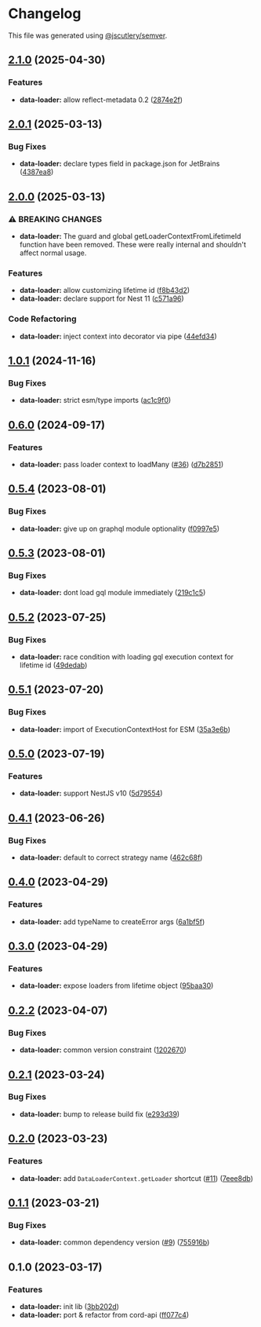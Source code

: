 # Changelog

This file was generated using [@jscutlery/semver](https://github.com/jscutlery/semver).

## [2.1.0](https://github.com/SeedCompany/libs/compare/data-loader-2.0.1...data-loader-2.1.0) (2025-04-30)


### Features

* **data-loader:** allow reflect-metadata 0.2 ([2874e2f](https://github.com/SeedCompany/libs/commit/2874e2f17f4da821cea5c657ca8feae595b539aa))

## [2.0.1](https://github.com/SeedCompany/libs/compare/data-loader-2.0.0...data-loader-2.0.1) (2025-03-13)


### Bug Fixes

* **data-loader:** declare types field in package.json for JetBrains ([4387ea8](https://github.com/SeedCompany/libs/commit/4387ea88cb21611b2a16ffcfbe933cb27985efcc))

## [2.0.0](https://github.com/SeedCompany/libs/compare/data-loader-1.0.1...data-loader-2.0.0) (2025-03-13)


### ⚠ BREAKING CHANGES

* **data-loader:** The guard and global getLoaderContextFromLifetimeId function have been removed.
These were really internal and shouldn't affect normal usage.

### Features

* **data-loader:** allow customizing lifetime id ([f8b43d2](https://github.com/SeedCompany/libs/commit/f8b43d2aa58105b68775916e64ac7c498376aabb))
* **data-loader:** declare support for Nest 11 ([c571a96](https://github.com/SeedCompany/libs/commit/c571a96d3ca6cd04d497c54a662a2f0286cf5d8c))


### Code Refactoring

* **data-loader:** inject context into decorator via pipe ([44efd34](https://github.com/SeedCompany/libs/commit/44efd343e2a445161540a267494d2b8a223d0d67))

## [1.0.1](https://github.com/SeedCompany/libs/compare/data-loader-1.0.0...data-loader-1.0.1) (2024-11-16)


### Bug Fixes

* **data-loader:** strict esm/type imports ([ac1c9f0](https://github.com/SeedCompany/libs/commit/ac1c9f0a0ee219c7706fb98e6b38412216910127))

## [0.6.0](https://github.com/SeedCompany/libs/compare/data-loader-0.5.4...data-loader-0.6.0) (2024-09-17)


### Features

* **data-loader:** pass loader context to loadMany ([#36](https://github.com/SeedCompany/libs/issues/36)) ([d7b2851](https://github.com/SeedCompany/libs/commit/d7b285162b4de5dcd419c9f72f8cba49b1ca6b7b))

## [0.5.4](https://github.com/SeedCompany/libs/compare/data-loader-0.5.3...data-loader-0.5.4) (2023-08-01)


### Bug Fixes

* **data-loader:** give up on graphql module optionality ([f0997e5](https://github.com/SeedCompany/libs/commit/f0997e50ed2d81bc7ff829e7c247e43481f747da))

## [0.5.3](https://github.com/SeedCompany/libs/compare/data-loader-0.5.2...data-loader-0.5.3) (2023-08-01)


### Bug Fixes

* **data-loader:** dont load gql module immediately ([219c1c5](https://github.com/SeedCompany/libs/commit/219c1c5f54a38e7ab73d1e1a5043f3193a1d3175))

## [0.5.2](https://github.com/SeedCompany/libs/compare/data-loader-0.5.1...data-loader-0.5.2) (2023-07-25)


### Bug Fixes

* **data-loader:** race condition with loading gql execution context for lifetime id ([49dedab](https://github.com/SeedCompany/libs/commit/49dedab93f56c7a692fbd750cb88e216f4bdadad))

## [0.5.1](https://github.com/SeedCompany/libs/compare/data-loader-0.5.0...data-loader-0.5.1) (2023-07-20)


### Bug Fixes

* **data-loader:** import of ExecutionContextHost for ESM ([35a3e6b](https://github.com/SeedCompany/libs/commit/35a3e6bbd406bef408e3f8b644097a59cfee32a7))

## [0.5.0](https://github.com/SeedCompany/libs/compare/data-loader-0.4.1...data-loader-0.5.0) (2023-07-19)


### Features

* **data-loader:** support NestJS v10 ([5d79554](https://github.com/SeedCompany/libs/commit/5d795549b27c8cfeccd8f05d7e2d515ede27e5d3))

## [0.4.1](https://github.com/SeedCompany/libs/compare/data-loader-0.4.0...data-loader-0.4.1) (2023-06-26)


### Bug Fixes

* **data-loader:** default to correct strategy name ([462c68f](https://github.com/SeedCompany/libs/commit/462c68ffb1525b4de3bda66d006d02fd176c6484))

## [0.4.0](https://github.com/SeedCompany/libs/compare/data-loader-0.3.0...data-loader-0.4.0) (2023-04-29)


### Features

* **data-loader:** add typeName to createError args ([6a1bf5f](https://github.com/SeedCompany/libs/commit/6a1bf5f5805fc6bb3e31926c93080f935d142328))

## [0.3.0](https://github.com/SeedCompany/libs/compare/data-loader-0.2.2...data-loader-0.3.0) (2023-04-29)


### Features

* **data-loader:** expose loaders from lifetime object ([95baa30](https://github.com/SeedCompany/libs/commit/95baa30e3ccf7a6436335b25c38f67e23e4336a0))

## [0.2.2](https://github.com/SeedCompany/libs/compare/data-loader-0.2.1...data-loader-0.2.2) (2023-04-07)


### Bug Fixes

* **data-loader:** common version constraint ([1202670](https://github.com/SeedCompany/libs/commit/12026709529bc3f8efb86fc801a3e4f20b042200))

## [0.2.1](https://github.com/SeedCompany/libs/compare/data-loader-0.2.0...data-loader-0.2.1) (2023-03-24)


### Bug Fixes

* **data-loader:** bump to release build fix ([e293d39](https://github.com/SeedCompany/libs/commit/e293d39efdafb7eba61ef6eefb8cdc313f9ff159))

## [0.2.0](https://github.com/SeedCompany/libs/compare/data-loader-0.1.1...data-loader-0.2.0) (2023-03-23)


### Features

* **data-loader:** add `DataLoaderContext.getLoader` shortcut ([#11](https://github.com/SeedCompany/libs/issues/11)) ([7eee8db](https://github.com/SeedCompany/libs/commit/7eee8db11a899667a26569702d6575cb38a142f8))

## [0.1.1](https://github.com/SeedCompany/libs/compare/data-loader-0.1.0...data-loader-0.1.1) (2023-03-21)


### Bug Fixes

* **data-loader:** common dependency version ([#9](https://github.com/SeedCompany/libs/issues/9)) ([755916b](https://github.com/SeedCompany/libs/commit/755916b898ea209b48856fff000b58808659c39a))

## 0.1.0 (2023-03-17)


### Features

* **data-loader:** init lib ([3bb202d](https://github.com/SeedCompany/libs/commit/3bb202d2226520bda7a19e76ff70378db023e85b))
* **data-loader:** port & refactor from cord-api ([ff077c4](https://github.com/SeedCompany/libs/commit/ff077c4a174809a0717965e524b9ecdc11e4ac64))
